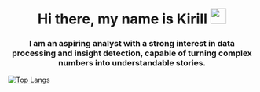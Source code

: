<h1 align="center">Hi there,  my name is Kirill</a> 
<img src="https://github.com/blackcater/blackcater/raw/main/images/Hi.gif" height="32"/></h1>
<h3 align="center">I am an aspiring analyst with a strong interest in data processing and insight detection, capable of turning complex numbers into understandable stories.</h3>

[![Top Langs](https://github-readme-stats.vercel.app/api/top-langs/?KirGo-91=anuraghazra&layout=compact)](https://github.com/anuraghazra/github-readme-stats)
<!--
## Hi there 👋
**KirGo-91/KirGo-91** is a ✨ _special_ ✨ repository because its `README.md` (this file) appears on your GitHub profile.

Here are some ideas to get you started:

- 🔭 I’m currently working on ...
- 🌱 I’m currently learning ...
- 👯 I’m looking to collaborate on ...
- 🤔 I’m looking for help with ...
- 💬 Ask me about ...
- 📫 How to reach me: ...
- 😄 Pronouns: ...
- ⚡ Fun fact: ...
-->
